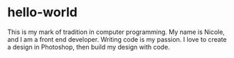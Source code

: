 # hello-world
This is my mark of tradition in computer programming. 
My name is Nicole, and I am a front end developer. Writing code is my passion. I love to create a design in Photoshop, then build my design with code. 
